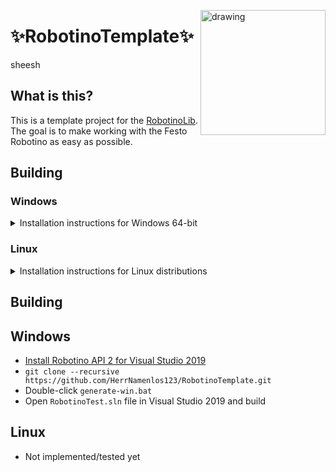 
<img src="https://ip.festo-didactic.com/InfoPortal/Robotino/Images/4_Robotino.jpg" alt="drawing" width="200" align="right"/></p>

# ✨RobotinoTemplate✨

sheesh

## What is this?

This is a template project for the [RobotinoLib](https://github.com/HerrNamenlos123/RobotinoLib). The goal is to make working with the Festo Robotino as easy as possible.

## Building

### Windows
<details>
<summary>Installation instructions for Windows 64-bit</summary>

#### Requirements

 - [Microsoft Visual Studio 2019](https://visualstudio.microsoft.com/de/downloads/) - Other IDEs can be used by editing `generate-win.bat`
 - [git](https://git-scm.com/downloads) - Recommended for cloning the repository
 - [RobotinoLib](https://github.com/HerrNamenlos123/RobotinoLib) - Must be fully built and installed

#### Generating from the template (Recommended)
  
This repository is a template, which makes it very easy for you to create your own Github repository from this template.
For this method you must have a Github account and must be logged in. If you do not want to use git for your project, go to [Downloading the ZIP-file](#Downloading-the-ZIP-file).
 
##### Part 1:
 - Click the green `Use this template`-button at the top of this page, enter a name, choose Public or Private and click Create
 - Now you have your own Github repository
<img src="https://user-images.githubusercontent.com/44909261/139955315-ebe65a3d-c92d-4e49-ac45-1ed801443cb7.png" alt="drawing" width="280" align="right">
 - In the File Explorer, navigate to the target directory, a location where it can stay without being deleted accidentally  
   (e.g. `C:\dev\` or `Documents`, not the `Download` folder)
 - Type `cmd` in the address bar at the top and press Enter, a command line should pop up
 - Press this button in your own Github repository to copy the path
 - Type `git clone ` in the console and right-click to paste, then press Enter.  
   Example: `git clone https://github.com/YOUR_NAME/YOUR_PROJECT.git` 
 - When the command has finished, close the console and navigate to the new folder in the File Explorer
 
#### Downloading the ZIP-file

##### Part 1:
 - Download this repository's zip-file by using the `Code` button at the top of this page
 - Extract the zip file to a working directory
   (e.g. `C:\dev\` or `Documents`, not the `Download` folder)
   
 - Once this has finished, navigate to the extracted folder and continue with [part 2](#Part-2)
  
##### Part 2:
 - Now, double-click the file `generate-win.bat`, this will generate everything and open Visual Studio for you
 - Finally, in Visual Studio, build the project `BUILD_ALL` in the project explorer
 - After compilation, the library is ready to use. Check out the [RobotinoTemplate](https://github.com/HerrNamenlos123/RobotinoTemplate) for instructions on how to use it.

 
</details>

### Linux
<details>
<summary>Installation instructions for Linux distributions</summary><br \>

This library was tested on Debian 11
 
#### Requirements

 - git: `sudo apt install git`
 - make: `sudo apt install build-essential`
 - Qt5: `sudo apt install qtbase5-dev qtchooser qt5-qmake qtbase5-dev-tools`

#### Building

 - Navigate to a working directory and clone:  
 `git clone --recursive https://github.com/HerrNamenlos123/RobotinoLib.git`
 - Generate the project files: `./generate-linux.sh`
 - Build the library: `cd build` and `make`
 - Install the library: `cd ..` and `sudo ./install-linux.sh`
 - Now the the library is ready to use. Check out the [RobotinoTemplate](https://github.com/HerrNamenlos123/RobotinoTemplate) for instructions on how to use it.

</details>







## Building

## Windows
+ [Install Robotino API 2 for Visual Studio 2019](https://wiki.openrobotino.org/index.php?title=API2)
+ `git clone --recursive https://github.com/HerrNamenlos123/RobotinoTemplate.git`
+ Double-click ```generate-win.bat```
+ Open `RobotinoTest.sln` file in Visual Studio 2019 and build

## Linux
+ Not implemented/tested yet
